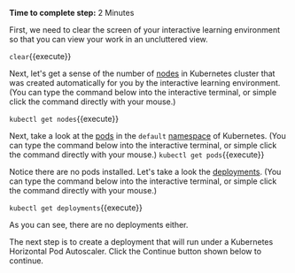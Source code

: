 **Time to complete step:** 2 Minutes

First, we need to clear the screen of your interactive learning environment so that you can view
your work in an uncluttered view.


`clear`{{execute}}

Next, let's get a sense of the number of [nodes](https://kubernetes.io/docs/concepts/architecture/nodes/) in Kubernetes cluster that was created automatically for
you by the interactive learning environment. (You can type the command below into the interactive terminal,
or simple click the command directly with your mouse.)

`kubectl get nodes`{{execute}}

Next, take a look at the [pods](https://kubernetes.io/docs/concepts/workloads/pods/pod-overview/) in the `default` [namespace](https://kubernetes.io/docs/tasks/administer-cluster/namespaces-walkthrough/) of Kubernetes. (You can type the command below into the interactive terminal,
 or simple click the command directly with your mouse.)
`kubectl get pods`{{execute}}

Notice there are no pods installed. Let's take a look the [deployments](https://kubernetes.io/docs/concepts/workloads/controllers/deployment/).
(You can type the command below into the interactive terminal,
 or simple click the command directly with your mouse.) 

`kubectl get deployments`{{execute}}

As you can see, there are no deployments either.

The next step is to create a deployment that will run under a Kubernetes Horizontal Pod Autoscaler. Click the Continue button shown below to continue.